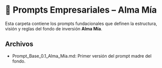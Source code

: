 # 🧠 Prompts Empresariales – Alma Mía

Esta carpeta contiene los prompts fundacionales que definen la estructura, visión y reglas del fondo de inversión **Alma Mía**.

## Archivos
- Prompt_Base_0.1_Alma_Mía.md: Primer versión del prompt madre del fondo.
